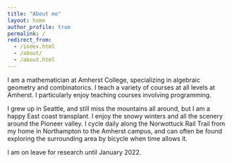 ```yaml
---
title: "About me"
layout: home
author_profile: true
permalink: /
redirect_from:
  - /index.html
  - /about/
  - /about.html
---
```


I am a mathematician at Amherst College, specializing in algebraic geometry and combinatorics. I teach a variety of courses at all levels at Amherst. I particularly enjoy teaching courses involving programming.

I grew up in Seattle, and still miss the mountains all around, but I am a happy East coast transplant. I enjoy the snowy winters and all the scenery around the Pioneer valley. I cycle daily along the Norwottuck Rail Trail from my home in Northampton to the Amherst campus, and can often be found exploring the surrounding area by bicycle when time allows it.

I am on leave for research until January 2022.
